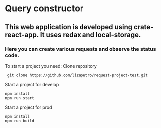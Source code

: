 # Query constructor

## This web application is developed using crate-react-app. It uses redax and local-storage.

### Here you can create various requests and observe the status code.

To start a project you need:
Сlone repository

``` git clone https://github.com/lizapetro/request-project-test.git```

Start a project for develop

```
npm install
npm run start
```

Start a project for prod

```
npm install
npm run build
```

